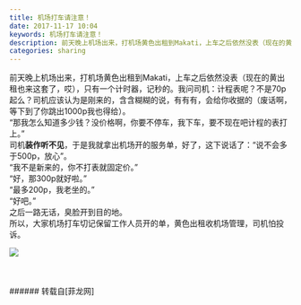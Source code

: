 ```yaml
---
title: 机场打车请注意！
date: 2017-11-17 10:04
keywords: 机场打车请注意！
description: 前天晚上机场出来，打机场黄色出租到Makati，上车之后依然没表（现在的黄出租也来这套了，哎），只有一个计时器，记秒的。我问司机：计程表呢？不是70p起么？司机应该认为是刚来的，含含糊糊的说，有有有，会给你收据的（废话啊，等下到了你跳出1000p我也得给）。“那我怎么知道多少钱？没价格啊，你要不停车，我下车，要不现在吧计程的表打上。”司机装作听不见，于是我就拿出机场开的服务单，好了，这下说话了：“说不会多于500p，放心”。“我不是新来的，你不打表就固定价。”“好，那300p就好啦。”“最多200p，我老坐的。”“好吧。”之后一路无话，臭脸开到目的地。所以，大家机场打车切记保留工作人员开的单，黄色出租收机场管理，司机怕投诉。
categories: sharing
---
```

<td class="t_f" id="postmessage_982592">

前天晚上机场出来，打机场黄色出租到Makati，上车之后依然没表（现在的黄出租也来这套了，哎），只有一个计时器，记秒的。我问司机：计程表呢？不是70p起么？司机应该认为是刚来的，含含糊糊的说，有有有，会给你收据的（废话啊，等下到了你跳出1000p我也得给）。<br/>
“那我怎么知道多少钱？没价格啊，你要不停车，我下车，要不现在吧计程的表打上。”<br/>
司机<strong>装作听不见</strong>，于是我就拿出机场开的服务单，好了，这下说话了：“说不会多于500p，放心”。<br/>
“我不是新来的，你不打表就固定价。”<br/>
“好，那300p就好啦。”<br/>
“最多200p，我老坐的。”<br/>
“好吧。”<br/>
之后一路无话，臭脸开到目的地。<br/>
所以，大家机场打车切记保留工作人员开的单，黄色出租收机场管理，司机怕投诉。<br/>

<img aid="679078" data-cf-modified-04e189aea8ac4598f3e895f7-="" file="data/attachment/forum/201711/17/095235wnfvc59np5fpzppm.jpg.thumb.jpg" id="aimg_679078" inpost="1" onclick="" onmouseover="" src="http://www.flw.ph/data/attachment/forum/201711/17/095235wnfvc59np5fpzppm.jpg" style="cursor:pointer" zoomfile="data/attachment/forum/201711/17/095235wnfvc59np5fpzppm.jpg"/>


<br/>
<br/>
<br/>
<br/>
</td>
###### 转载自[菲龙网]